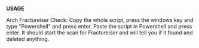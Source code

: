 **USAGE**

Arch Fractureiser Check:
Copy the whole script, press the windows key and type "Powershell" and press enter.
Paste the script in Powershell and press enter. It should start the scan for Fractureiser and will tell you if it found and deleted anything.

